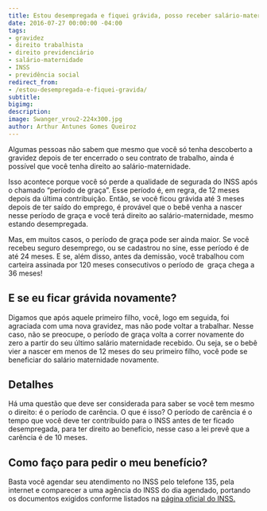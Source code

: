 ```yaml
---
title: Estou desempregada e fiquei grávida, posso receber salário-maternidade?
date: 2016-07-27 00:00:00 -04:00
tags:
- gravidez
- direito trabalhista
- direito previdenciário
- salário-maternidade
- INSS
- previdência social
redirect_from:
- /estou-desempregada-e-fiquei-gravida/
subtitle:
bigimg:
description:
image: Swanger_vrou2-224x300.jpg
author: Arthur Antunes Gomes Queiroz
---
```


Algumas pessoas não sabem que mesmo que você só tenha descoberto a gravidez depois de ter encerrado o seu contrato de trabalho, ainda é possível que você tenha direito ao salário-maternidade.

Isso acontece porque você só perde a qualidade de segurada do INSS após o chamado “período de graça”. Esse período é, em regra, de 12 meses depois da última contribuição. Então, se você ficou grávida até 3 meses depois de ter saído do emprego, é provável que o bebê venha a nascer nesse período de graça e você terá direito ao salário-maternidade, mesmo estando desempregada.

Mas, em muitos casos, o período de graça pode ser ainda maior. Se você recebeu seguro desemprego, ou se cadastrou no sine, esse período é de até 24 meses. E se, além disso, antes da demissão, você trabalhou com carteira assinada por 120 meses consecutivos o período de  graça chega a 36 meses!

## E se eu ficar grávida novamente?

Digamos que após aquele primeiro filho, você, logo em seguida, foi agraciada com uma nova gravidez, mas não pode voltar a trabalhar. Nesse caso, não se preocupe, o período de graça volta a correr novamente do zero a partir do seu último salário maternidade recebido. Ou seja, se o bebê vier a nascer em menos de 12 meses do seu primeiro filho, você pode se beneficiar do salário maternidade novamente.

## Detalhes

Há uma questão que deve ser considerada para saber se você tem mesmo o direito: é o período de carência. O que é isso? O período de carência é o tempo que você deve ter contribuído para o INSS antes de ter ficado desempregada, para ter direito ao benefício, nesse caso a lei prevê que a carência é de 10 meses.

## Como faço para pedir o meu benefício?

Basta você agendar seu atendimento no INSS pelo telefone 135, pela internet e comparecer a uma agência do INSS do dia agendado, portando os documentos exigidos conforme listados na [página oficial do INSS.](http://www.previdencia.gov.br/servicos-ao-cidadao/todos-os-servicos/salario-maternidade/)

